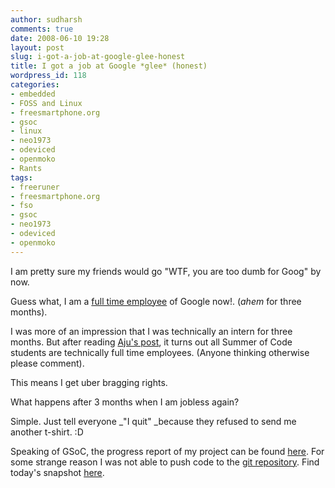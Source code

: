```yaml
---
author: sudharsh
comments: true
date: 2008-06-10 19:28
layout: post
slug: i-got-a-job-at-google-glee-honest
title: I got a job at Google *glee* (honest)
wordpress_id: 118
categories:
- embedded
- FOSS and Linux
- freesmartphone.org
- gsoc
- linux
- neo1973
- odeviced
- openmoko
- Rants
tags:
- freeruner
- freesmartphone.org
- fso
- gsoc
- neo1973
- odeviced
- openmoko
---
```


I am pretty sure my friends would go "WTF, you are too dumb for Goog" by now.

Guess what, I am a [full time employee](http://www.ajuonline.net/blog2/technology/2008/06/10/rtfm-nah-go-look-at-my-employers-website/) of Google now!. (*ahem* for three months).

I was more of an impression that I was technically an intern for three months. But after reading [Aju's post](http://www.ajuonline.net/blog2/technology/2008/06/10/rtfm-nah-go-look-at-my-employers-website/), it turns out all Summer of Code students are technically full time employees. (Anyone thinking otherwise please comment).

This means I get uber bragging rights.

What happens after 3 months when I am jobless again?

Simple. Just tell everyone _"I quit" _because they refused to send me another t-shirt. :D

Speaking of GSoC, the progress report of my project can be found [here](http://projects.linuxtogo.org/pipermail/smartphones-standards/2008-June/000096.html). For some strange reason I was not able to push code to the [git repository](http://git.freesmartphone.org/?p=openmoko-gsoc2008.git;a=summary). Find today's snapshot [here](http://sudharsh.unixpod.com/odeviced-20080610.tar.bz2).
